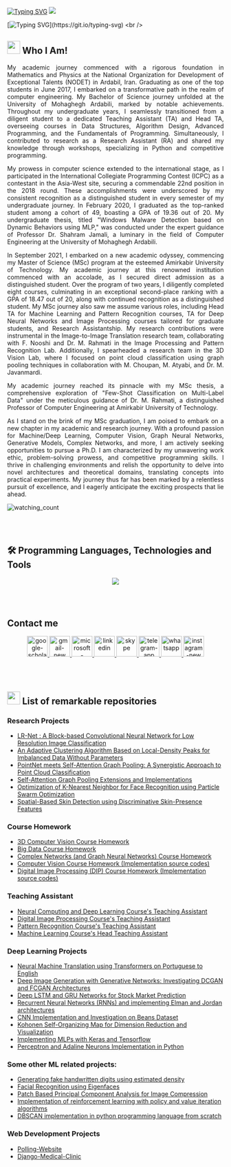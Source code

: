 
<p align="left">
<a href="https://git.io/typing-svg"><img src="https://readme-typing-svg.demolab.com?font=Georgia&weight=800&pause=1000000000000&size=24&color=042D5E&width=370&height=100&lines=Hi there, This is Mohsen! &#128513" alt="Typing SVG" /></a>
<img src="https://user-images.githubusercontent.com/73097560/115834477-dbab4500-a447-11eb-908a-139a6edaec5c.gif">
</p>


[![Typing SVG](https://readme-typing-svg.herokuapp.com?font=Robot-Bold&pause=1000&size=30&color=&center=true&vCenter=true&width=900&height=110&lines=MSc.+student+in+Computer+Engineering+in+AI;Amirkabir+University+of+Technology(AUT);Deep+Learning+Researcher+and+Developer;Compititive+Programmer;)](https://git.io/typing-svg)
<br />

## <picture><img src = "https://github.com/7oSkaaa/7oSkaaa/blob/main/Images/about_me.gif?raw=true" width = 30px></picture> Who I Am!
<p align="justify"> 
My academic journey commenced with a rigorous foundation in Mathematics and Physics at the National Organization for Development of Exceptional Talents (NODET) in Ardabil, Iran. Graduating as one of the top students in June 2017, I embarked on a transformative path in the realm of computer engineering. My Bachelor of Science journey unfolded at the University of Mohaghegh Ardabili, marked by notable achievements. Throughout my undergraduate years, I seamlessly transitioned from a diligent student to a dedicated Teaching Assistant (TA) and Head TA, overseeing courses in Data Structures, Algorithm Design, Advanced Programming, and the Fundamentals of Programming. Simultaneously, I contributed to research as a Research Assistant (RA) and shared my knowledge through workshops, specializing in Python and competitive programming.
</p>
<p align="justify"> 
My prowess in computer science extended to the international stage, as I participated in the International Collegiate Programming Contest (ICPC) as a contestant in the Asia-West site, securing a commendable 22nd position in the 2018 round. These accomplishments were underscored by my consistent recognition as a distinguished student in every semester of my undergraduate journey. In February 2020, I graduated as the top-ranked student among a cohort of 49, boasting a GPA of 19.36 out of 20. My undergraduate thesis, titled "Windows Malware Detection based on Dynamic Behaviors using MLP," was conducted under the expert guidance of Professor Dr. Shahram Jamali, a luminary in the field of Computer Engineering at the University of Mohaghegh Ardabili.
</p>
<p align="justify"> 
In September 2021, I embarked on a new academic odyssey, commencing my Master of Science (MSc) program at the esteemed Amirkabir University of Technology. My academic journey at this renowned institution commenced with an accolade, as I secured direct admission as a distinguished student. Over the program of two years, I diligently completed eight courses, culminating in an exceptional second-place ranking with a GPA of 18.47 out of 20, along with continued recognition as a distinguished student. My MSc journey also saw me assume various roles, including Head TA for Machine Learning and Pattern Recognition courses, TA for Deep Neural Networks and Image Processing courses tailored for graduate students, and Research Assistantship. My research contributions were instrumental in the Image-to-Image Translation research team, collaborating with F. Nooshi and Dr. M. Rahmati in the Image Processing and Pattern Recognition Lab. Additionally, I spearheaded a research team in the 3D Vision Lab, where I focused on point cloud classification using graph pooling techniques in collaboration with M. Choupan, M. Atyabi, and Dr. M. Javanmardi.
</p>
<p align="justify"> 
My academic journey reached its pinnacle with my MSc thesis, a comprehensive exploration of "Few-Shot Classification on Multi-Label Data" under the meticulous guidance of Dr. M. Rahmati, a distinguished Professor of Computer Engineering at Amirkabir University of Technology.
</p>
<p align="justify"> 
As I stand on the brink of my MSc graduation, I am poised to embark on a new chapter in my academic and research journey. With a profound passion for Machine/Deep Learning, Computer Vision, Graph Neural Networks, Generative Models, Complex Networks, and more, I am actively seeking opportunities to pursue a Ph.D. I am characterized by my unwavering work ethic, problem-solving prowess, and competitive programming skills. I thrive in challenging environments and relish the opportunity to delve into novel architectures and theoretical domains, translating concepts into practical experiments. My journey thus far has been marked by a relentless pursuit of excellence, and I eagerly anticipate the exciting prospects that lie ahead.
</p>
<p align="left"> 
<img src="https://komarev.com/ghpvc/?username=MohsenEbadpour&color=brightgreen" alt="watching_count" /> 
 </p>

<br />
<br />

## 🛠️ Programming Languages, Technologies and Tools

<p align="center">
  <a href="https://skillicons.dev">
    <img src="https://skillicons.dev/icons?i=py,pytorch,tensorflow,ai,docker,git,linux,bash,mysql,sqlite,django,cs,dotnet,cpp,bootstrap,bots,postman,selenium,vscode,visualstudio&perline=10" />
  </a>
</p>

<br />
<br />

## Contact me

<p align="center">
  <a href="https://scholar.google.com/citations?hl=en&user=8wo0HZcAAAAJ" target="_blank">
<img width="48" height="48" src="https://img.icons8.com/color/48/google-scholar--v3.png" alt="google-scholar--v3"/>
</a>

 <a href="mailto:ebp.mohsen@gmail.com" target="_blank">
<img width="48" height="48" src="https://img.icons8.com/fluency/48/gmail-new.png" alt="gmail-new"/> 
 </a>

 <a href="mailto:mohsenebadpour@outlook.com" target="_blank">
<img width="48" height="48" src="https://img.icons8.com/fluency/48/microsoft-outlook-2019.png" alt="microsoft-outlook-2019"/>
 </a>

 <a href="https://www.linkedin.com/in/mohsen-ebadpour-721a621b5/" target="_blank">
<img width="48" height="48" src="https://img.icons8.com/fluency/48/linkedin.png" alt="linkedin"/>
 </a>


 <a href="https://join.skype.com/invite/WAbDFL4MWFCp" target="_blank">
 <img width="48" height="48" src="https://img.icons8.com/fluency/48/skype.png" alt="skype"/>
 </a>


 <a href="https://t.me/Mohsenebp" target="_blank">
<img width="48" height="48" src="https://img.icons8.com/fluency/48/telegram-app.png" alt="telegram-app"/> 
 </a>
 
 <a href="https://wa.me/989361655805" target="_blank">
<img width="48" height="48" src="https://img.icons8.com/fluency/48/whatsapp.png" alt="whatsapp"/>
 </a>

<a href="https://www.instagram.com/mohsenebp/" target="_blank">
<img width="48" height="48" src="https://img.icons8.com/fluency/48/instagram-new.png" alt="instagram-new"/>
</a>
</p>

<br />
<br />

## <picture> <img src = "https://github.com/7oSkaaa/7oSkaaa/blob/main/Images/Statistics.gif?raw=true" width = 30px></piture> List of remarkable repositories
### Research Projects
* [LR-Net : A Block-based Convolutional Neural Network for Low Resolution Image Classification](https://github.com/MohsenEbadpour/LR-Net)
* [An Adaptive Clustering Algorithm Based on Local-Density Peaks for Imbalanced Data Without Parameters](https://github.com/MohsenEbadpour/An-Adaptive-Clustering-Algorithm-Based-on-Local-Density-Peaks-for-Imbalanced-Data-Without-Parameters)
* [PointNet meets Self-Attention Graph Pooling: A Synergistic Approach to Point Cloud Classification](https://github.com/MohsenEbadpour/PointNet-meets-Self-Attention-Graph-Pooling-A-Synergistic-Approach-to-Point-Cloud-Classification)
* [Self-Attention Graph Pooling Extensions and Implementations](https://github.com/MohsenEbadpour/Self-Attention-Graph-Pooling-Extensions-and-Implementations)
* [Optimization of K-Nearest Neighbor for Face Recognition using Particle Swarm Optimization](https://github.com/MohsenEbadpour/Optimization-of-K-nearest-neighbor-using-particle-swarm-optimization-for-face-recognition-paper)
* [Spatial-Based Skin Detection using Discriminative Skin-Presence Features](https://github.com/MohsenEbadpour/Spatial-Based-Skin-Detection-using-Discriminative-Skin-Presence-Features)

### Course Homework
* [3D Computer Vision Course Homework](https://github.com/MohsenEbadpour/3D-Computer-Vision-Course-Homeworks)
* [Big Data Course Homework](https://github.com/MohsenEbadpour/Big-Data-Course-Homeworks)
* [Complex Networks (and Graph Neural Networks) Course Homework](https://github.com/MohsenEbadpour/Complex-Networks-and-Graph-Neural-Networks-Course-Homeworks)
* [Computer Vision Course Homework (Implementation source codes)](https://github.com/MohsenEbadpour/Computer-Vision-Course-Homeworks-Implementation-source-codes-)
* [Digital Image Processing (DIP) Course Homework (Implementation source codes)](https://github.com/MohsenEbadpour/Digital-Image-Processing-DIP-Course-Homeworks--Implementation-Source-Codes)

### Teaching Assistant
* [Neural Computing and Deep Learning Course's Teaching Assistant](https://github.com/MohsenEbadpour/Neural-Computing-and-Deep-Learning-Course-s-Teaching-Assistant)
* [Digital Image Processing Course's Teaching Assistant](https://github.com/MohsenEbadpour/Digital-Image-Processing-Course-s-Teaching-Assistant)
* [Pattern Recognition Course's Teaching Assistant](https://github.com/MohsenEbadpour/Pattern-Recognition-Course-s-Teaching-Assistant)
* [Machine Learning Course's Head Teaching Assistant](https://github.com/MohsenEbadpour/Machine-Learning-Course-s-Head-Teaching-Assistant)

### Deep Learning Projects
* [Neural Machine Translation using Transformers on Portuguese to English](https://github.com/MohsenEbadpour/Neural-Machine-Translation-using-Transformers-on-Portuguese-to-English-)
* [Deep Image Generation with Generative Networks: Investigating DCGAN and FCGAN Architectures](https://github.com/MohsenEbadpour/Deep-Image-Generation-with-Generative-Networks--Investigating-DCGAN-and-FCGAN-Architectures)
* [Deep LSTM and GRU Networks for Stock Market Prediction](https://github.com/MohsenEbadpour/Deep-LSTM-and-GRU-Networks-for-Stock-Market-Prediction)
* [Recurrent Neural Networks (RNNs) and implementing Elman and Jordan architectures](https://github.com/MohsenEbadpour/Recurrent-Neural-Networks--RNNs--and-implementing-Elman-and-Jordan-architectures)
* [CNN Implementation and Investigation on Beans Dataset](https://github.com/MohsenEbadpour/CNN-Implementation-and-Investigation-on-Beans-Dataset)
* [Kohonen Self-Organizing Map for Dimension Reduction and Visualization](https://github.com/MohsenEbadpour/Kohonen-Self-Organizing-Map-for-Dimension-Reduction-and-Visualization)
* [Implementing MLPs with Keras and Tensorflow](https://github.com/MohsenEbadpour/Implementing-MLPs-with-Keras-and-Tensorflow)
* [Perceptron and Adaline Neurons Implementation in Python](https://github.com/MohsenEbadpour/Perceptron-and-Adaline-Neurons-Implementation-in-Python)

### Some other ML related projects:
* [Generating fake handwritten digits using estimated density](https://github.com/MohsenEbadpour/Generating-fake-handwritten-digits-using-estimated-density)
* [Facial Recognition using Eigenfaces](https://github.com/MohsenEbadpour/Facial-Recognition-using-Eigenfaces)
* [Patch Based Principal Component Analysis for Image Compression](https://github.com/MohsenEbadpour/Patch-Based-Principal-Component-Analysis-for-Image-Compression)
* [Implementation of reinforcement learning with policy and value iteration algorithms](https://github.com/MohsenEbadpour/Implementation-of-reinforcement-learning-with-policy-and-value-iteration-algorithms)
* [DBSCAN implementation in python programming language from scratch](https://github.com/MohsenEbadpour/DBSCAN-implementation-in-python-programming-language-from-scratch)

### Web Development Projects
* [Polling-Website](https://github.com/MohsenEbadpour/Polling-Website)
* [Django-Medical-Clinic](https://github.com/MohsenEbadpour/Django-Medical-Clinic)


